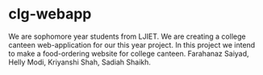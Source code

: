 # clg-webapp
We are sophomore year students from LJIET.
We are creating a college canteen web-application for our this year project.
In this project we intend to make a food-ordering website for college canteen.
Farahanaz Saiyad, Helly Modi, Kriyanshi Shah, Sadiah Shaikh.
